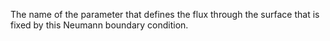 The name of the parameter that defines the flux through the surface that is
fixed by this Neumann boundary condition.
